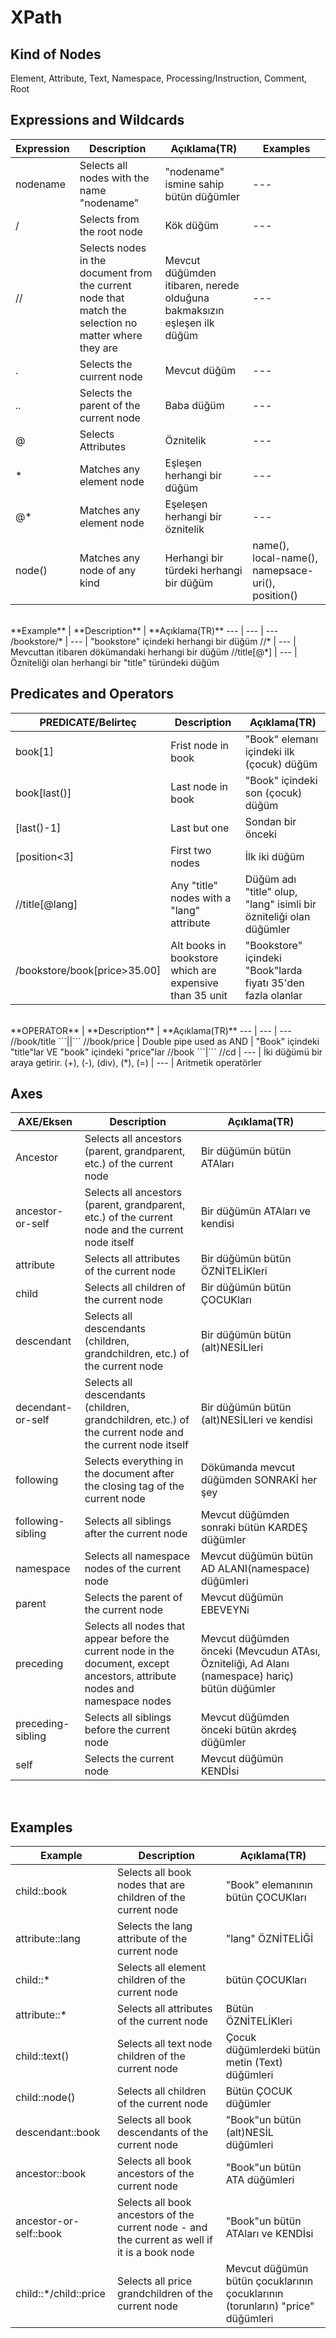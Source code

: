 # XPath

## Kind of Nodes

Element, Attribute, Text, Namespace, Processing/Instruction, Comment, Root

## Expressions and Wildcards

**Expression** | **Description** | **Açıklama(TR)** | **Examples**
--- | --- | --- | ---
nodename | Selects all nodes with the name "nodename" | "nodename" ismine sahip bütün düğümler | ---
/ | Selects from the root node | Kök düğüm | ---
// | Selects nodes in the document from the current node that match the selection no matter where they are | Mevcut düğümden itibaren, nerede olduğuna bakmaksızın eşleşen ilk düğüm | ---
. | Selects the cuırrent node | Mevcut düğüm | ---
.. | Selects the parent of the current node | Baba düğüm | ---
@ | Selects Attributes | Öznitelik | ---
* | Matches any element node | Eşleşen herhangi bir düğüm | ---
@* | Matches any element node | Eşeleşen herhangi bir öznitelik | ---
node() | Matches any node of any kind | Herhangi bir türdeki herhangi bir düğüm | name(), local-name(), namepsace-uri(), position()
<br>
**Example** | **Description** | **Açıklama(TR)**
--- | --- | ---
/bookstore/* | --- | "bookstore" içindeki herhangi bir düğüm
//* | --- | Mevcuttan itibaren dökümandaki herhangi bir düğüm
//title[@*] | --- | Özniteliği olan herhangi bir "title" türündeki düğüm
<br>

## Predicates and Operators

**PREDICATE/Belirteç** | **Description** | **Açıklama(TR)**
--- | --- | ---
book[1] | Frist node in book | "Book" elemanı içindeki ilk (çocuk) düğüm
book[last()] | Last node in book | "Book" içindeki son (çocuk) düğüm
[last()-1] | Last but one | Sondan bir önceki
[position<3] | First two nodes | İlk iki düğüm
//title[@lang] | Any "title" nodes with a "lang" attribute | Düğüm adı "title" olup, "lang" isimli bir özniteliği olan düğümler
/bookstore/book[price>35.00] | Alt books in bookstore which are expensive than 35 unit | "Bookstore" içindeki "Book"larda fiyatı 35'den fazla olanlar
<br>
**OPERATOR** | **Description** | **Açıklama(TR)**
--- | --- | ---
//book/title ```||``` //book/price | Double pipe used as AND | "Book" içindeki "title"lar VE "book" içindeki "price"lar
//book ```|``` //cd | --- | İki düğümü bir araya getirir.
(+), (-), (div), (*), (=) | --- | Aritmetik operatörler
<br>

## Axes

**AXE/Eksen** | **Description** | **Açıklama(TR)**
--- | --- | ---
Ancestor | Selects all ancestors (parent, grandparent, etc.) of the current node | Bir düğümün bütün ATAları
ancestor-or-self | Selects all ancestors (parent, grandparent, etc.) of the current node and the current node itself | Bir düğümün ATAları ve kendisi
attribute | Selects all attributes of the current node | Bir düğümün bütün ÖZNİTELİKleri
child | Selects all children of the current node | Bir düğümün bütün ÇOCUKları
descendant | Selects all descendants (children, grandchildren, etc.) of the current node | Bir düğümün bütün (alt)NESİLleri
decendant-or-self | Selects all descendants (children, grandchildren, etc.) of the current node and the current node itself | Bir düğümün bütün (alt)NESİLleri ve kendisi
following | Selects everything in the document after the closing tag of the current node | Dökümanda mevcut düğümden SONRAKİ her şey
following-sibling | Selects all siblings after the current node | Mevcut düğümden sonraki bütün KARDEŞ düğümler
namespace | Selects all namespace nodes of the current node | Mevcut düğümün bütün AD ALANI(namespace) düğümleri
parent | Selects the parent of the current node | Mevcut düğümün EBEVEYNi
preceding | Selects all nodes that appear before the current node in the document, except ancestors, attribute nodes and namespace nodes | Mevcut düğümden önceki (Mevcudun ATAsı, Özniteliği, Ad Alanı (namespace) hariç) bütün düğümler
preceding-sibling | Selects all siblings before the current node | Mevcut düğümden önceki bütün akrdeş düğümler
self | Selects the current node | Mevcut düğümün KENDİsi
<br>

## Examples

**Example** | **Description** | **Açıklama(TR)**
--- | --- | ---
child::book | Selects all book nodes that are children of the current node | "Book" elemanının bütün ÇOCUKları
attribute::lang | Selects the lang attribute of the current node | "lang" ÖZNİTELİĞİ
child::* | Selects all element children of the current node | bütün ÇOCUKları
attribute::* | Selects all attributes of the current node | Bütün ÖZNİTELİKleri
child::text() | Selects all text node children of the current node | Çocuk düğümlerdeki bütün metin (Text) düğümleri
child::node() | Selects all children of the current node | Bütün ÇOCUK düğümler
descendant::book | Selects all book descendants of the current node | "Book"un bütün (alt)NESİL düğümleri
ancestor::book | Selects all book ancestors of the current node | "Book"un bütün ATA düğümleri
ancestor-or-self::book | Selects all book ancestors of the current node - and the current as well if it is a book node | "Book"un bütün ATAları ve KENDİsi
child::*/child::price | Selects all price grandchildren of the current node | Mevcut düğümün bütün çocuklarının çocuklarının (torunların) "price" düğümleri

